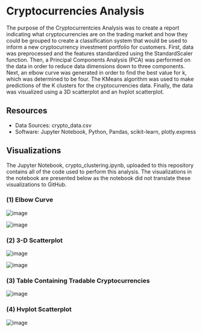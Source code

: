 # Cryptocurrencies Analysis
The purpose of the Cryptocurrentcies Analysis was to create a report indicating what cryptocurrencies are on the trading market and how they could be grouped to create a classification system that would be used to inform a new cryptocurrency investment portfolio for customers. First, data was preprocessed and the features standardized using the StandardScaler function. Then, a Principal Components Analysis (PCA) was performed on the data in order to reduce data dimensions down to three components. Next, an elbow curve was generated in order to find the best value for k, which was determined to be four. The KMeans algorithm was used to make predictions of the K clusters for the cryptocurrencies data. Finally, the data was visualized using a 3D scatterplot and an hvplot scatterplot.

## Resources
- Data Sources:  crypto_data.csv
- Software: Jupyter Notebook, Python, Pandas, scikit-learn, plotly.express

## Visualizations
The Jupyter Notebook, crypto_clustering.ipynb, uploaded to this repository contains all of the code used to perform this analysis. The visualizations in the notebook are presented below as the notebook did not translate these visualizations to GitHub. 

### (1) Elbow Curve

![image](https://user-images.githubusercontent.com/85533099/146660465-9b17f1fe-5f36-4963-9d6a-85fc29e60bfc.png)

![image](https://user-images.githubusercontent.com/85533099/146660470-fb1a9ab3-e48c-41b4-96f6-6cb288aa0187.png)

### (2) 3-D Scatterplot

![image](https://user-images.githubusercontent.com/85533099/146660723-4756e9c4-1be6-4f2e-891b-5b434c7157e1.png)

![image](https://user-images.githubusercontent.com/85533099/146660725-744a4265-0392-4cda-83fd-ecb4bea1e32a.png)

### (3) Table Containing Tradable Cryptocurrencies

![image](https://user-images.githubusercontent.com/85533099/146660738-a455b395-1961-42da-83c6-34b7f408ab44.png)

### (4) Hvplot Scatterplot

![image](https://user-images.githubusercontent.com/85533099/146660750-f51936f6-2821-4da5-8d4d-1b0d77842022.png)


